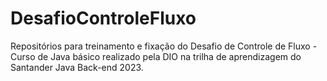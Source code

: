 # DesafioControleFluxo
Repositórios para treinamento e fixação do Desafio de Controle de Fluxo -  Curso de Java básico realizado pela DIO na trilha de aprendizagem do Santander Java Back-end 2023.
